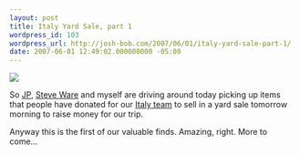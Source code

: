 ```yaml
---
layout: post
title: Italy Yard Sale, part 1
wordpress_id: 103
wordpress_url: http://josh-bob.com/2007/06/01/italy-yard-sale-part-1/
date: 2007-06-01 12:49:02.000000000 -05:00
---
```

<!--Mime Type of File is image/jpeg -->

<a href="http://josh-bob.com/wp-photos/20070601-134902-1.jpg"><img src="http://josh-bob.com/wp-photos/thumb.20070601-134902-1.jpg" /></a>

So <a href="http://jpbrumfield.com">JP</a>, <a href="http://unclestevesplace.blogspot.com">Steve Ware</a> and myself are driving around today picking up items that people have donated for our <a href="http://hpcitaly.blogspot.com/">Italy team</a> to sell in a yard sale tomorrow morning to raise money for our trip.

Anyway this is the first of our valuable finds. Amazing, right. More to come...
